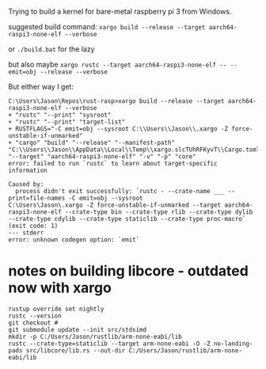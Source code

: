 Trying to build a kernel for bare-metal raspberry pi 3 from Windows.

suggested build command: `xargo build --release --target aarch64-raspi3-none-elf --verbose`

or `./build.bat` for the lazy

but also maybe `xargo rustc --target aarch64-raspi3-none-elf -- --emit=obj --release --verbose`

But either way I get:

```
C:\Users\Jason\Repos\rust-rasp>xargo build --release --target aarch64-raspi3-none-elf --verbose
+ "rustc" "--print" "sysroot"
+ "rustc" "--print" "target-list"
+ RUSTFLAGS="-C emit=obj --sysroot C:\\Users\\Jason\\.xargo -Z force-unstable-if-unmarked"
+ "cargo" "build" "--release" "--manifest-path" "C:\\Users\\Jason\\AppData\\Local\\Temp\\xargo.slcTUhRFKyvT\\Cargo.toml" "--target" "aarch64-raspi3-none-elf" "-v" "-p" "core"
error: failed to run `rustc` to learn about target-specific information

Caused by:
  process didn't exit successfully: `rustc - --crate-name ___ --print=file-names -C emit=obj --sysroot
C:\Users\Jason\.xargo -Z force-unstable-if-unmarked --target aarch64-raspi3-none-elf --crate-type bin --crate-type rlib --crate-type dylib --crate-type cdylib --crate-type staticlib --crate-type proc-macro` (exit code: 1)
--- stderr
error: unknown codegen option: `emit`
```

# notes on building libcore - outdated now with xargo
```
rustup override set nightly
rustc --version
git checkout #
git submodule update --init src/stdsimd
mkdir -p C:/Users/Jason/rustlib/arm-none-eabi/lib
rustc --crate-type=staticlib --target arm-none-eabi -O -Z no-landing-pads src/libcore/lib.rs --out-dir C:/Users/Jason/rustlib/arm-none-eabi/lib
```
